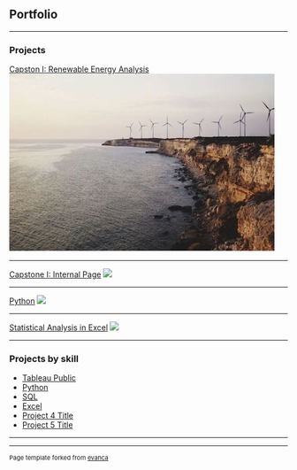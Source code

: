 ## Portfolio

---

### Projects 

[Capston I: Renewable Energy Analysis](https://public.tableau.com/app/profile/amy.leaver/viz/Draft3_16977340246330/Story1)
<img src="images/capstone_wind_sm.jpeg?raw=true"/>

---

[Capstone I: Internal Page](/sample_page)
<img src="images/capstone_wind_sm.jpg?raw=true"/>

---
[Python](/pdf/sample_presentation.pdf)
<img src="images/dummy_thumbnail.jpg?raw=true"/>

---
[Statistical Analysis in Excel](http://example.com/)
<img src="images/dummy_thumbnail.jpg?raw=true"/>

---

### Projects by skill

- [Tableau Public]([https://public.tableau.com/app/profile/amy.leaver/vizzes])
- [Python](/sample_page)
- [SQL](/sample_page)
- [Excel](/sample_page)
- [Project 4 Title](http://example.com/)
- [Project 5 Title](http://example.com/)

---




---
<p style="font-size:11px">Page template forked from <a href="https://github.com/evanca/quick-portfolio">evanca</a></p>
<!-- Remove above link if you don't want to attibute -->
